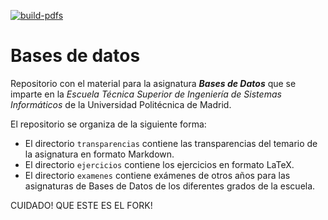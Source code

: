 [![build-pdfs](https://github.com/bbddetsisi/material-docente/actions/workflows/build-pdfs.yml/badge.svg?branch=main)](https://github.com/bbddetsisi/material-docente/actions/workflows/build-pdfs.yml)

# Bases de datos

Repositorio con el material para la asignatura _**Bases de Datos**_ que se imparte en la _Escuela Técnica Superior de Ingeniería de Sistemas Informáticos_ de la Universidad Politécnica de Madrid.

El repositorio se organiza de la siguiente forma:

- El directorio `transparencias` contiene las transparencias del temario de la asignatura en formato Markdown.
- El directorio `ejercicios` contiene los ejercicios en formato LaTeX.
- El directorio `examenes` contiene exámenes de otros años para las asignaturas de Bases de Datos de los diferentes grados de la escuela.


CUIDADO! QUE ESTE ES EL FORK!
